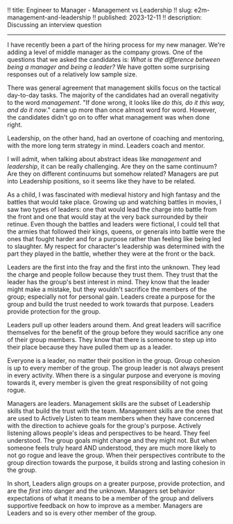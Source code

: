 !! title: Engineer to Manager - Management vs Leadership
!! slug: e2m-management-and-leadership
!! published: 2023-12-11
!! description: Discussing an interview question

---

I have recently been a part of the hiring process for my new manager. We're adding a level of middle manager as the
company grows. One of the questions that we asked the candidates is: _What is the difference between being a manager and
being a leader?_ We have gotten some surprising responses out of a relatively low sample size.

There was general agreement that management skills focus on the tactical day-to-day tasks. The majority of the candidates
had an overall negativity to the word _management_. "If done wrong, it looks like _do this, do it this way, and do it
now_." came up more than once almost word for word. However, the candidates didn't go on to offer what management was
when done right.

Leadership, on the other hand, had an overtone of coaching and mentoring, with the more long term strategy in mind.
Leaders coach and mentor.

I will admit, when talking about abstract ideas like _management_ and _leadership_, it can be really challenging. Are
they on the same continuum? Are they on different continuums but somehow related? Managers are put into Leadership
positions, so it seems like they have to be related.

As a child, I was fascinated with medieval history and high fantasy and the battles that would take place. Growing up
and watching battles in movies, I saw two types of leaders: one that would lead the charge into battle from the front
and one that would stay at the very back surrounded by their retinue. Even though the battles and leaders were
fictional, I could tell that the armies that followed their kings, queens, or generals into battle were the ones that
fought harder and for a purpose rather than feeling like being led to slaughter. My respect for character's leadership
was determined with the part they played in the battle, whether they were at the front or the back.

Leaders are the first into the fray and the first into the unknown. They lead the charge and people follow because they
trust them. They trust that the leader has the group's best interest in mind. They know that the leader might make a
mistake, but they wouldn't sacrifice the members of the group; especially not for personal gain. Leaders create a
purpose for the group and build the trust needed to work towards that purpose. Leaders provide protection for the
group. 

Leaders pull up other leaders around them. And great leaders will sacrifice themselves for the benefit of the
group before they would sacrifice any one of their group members. They know that there is someone to step up into their
place because they have pulled them up as a leader.

Everyone is a leader, no matter their position in the group. Group cohesion is up to every member of the group. The
group leader is not always present in every activity. When there is a singular purpose and everyone is moving towards
it, every member is given the great responsibility of not going rogue. 

Managers are leaders. Management skills are the subset of Leadership skills that build the trust with the team.
Management skills are the ones that are used to Actively Listen to team members when they have concerned with the
direction to achieve goals for the group's purpose. Actively listening allows people's ideas and perspectives to be
heard. They feel understood. The group goals might change and they might not. But when someone feels truly heard AND
understood, they are much more likely to not go rogue and leave the group. When their perspectives contribute to the
group direction towards the purpose, it builds strong and lasting cohesion in the group. 

In short, Leaders align groups on a greater purpose, provide protection, and are the _first_ into danger and the
unknown. Managers set behavior expectations of what it means to be a member of the group and delivers supportive
feedback on how to improve as a member. Managers are Leaders and so is every other member of the group.

